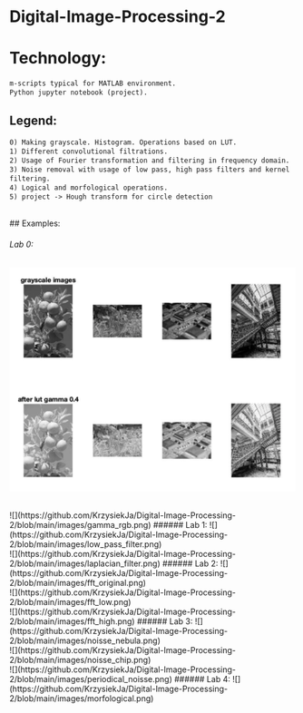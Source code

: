 # Digital-Image-Processing-2

# Technology:
```
m-scripts typical for MATLAB environment.
Python jupyter notebook (project).
```

## Legend:
```
0) Making grayscale. Histogram. Operations based on LUT.
1) Different convolutional filtrations.
2) Usage of Fourier transformation and filtering in frequency domain.
3) Noise removal with usage of low pass, high pass filters and kernel filtering.
4) Logical and morfological operations.
5) project -> Hough transform for circle detection
```
<br>
## Examples:

###### Lab 0:
![](https://github.com/KrzysiekJa/Digital-Image-Processing-2/blob/main/images/gamma.png)

<br>
![](https://github.com/KrzysiekJa/Digital-Image-Processing-2/blob/main/images/gamma_rgb.png)
###### Lab 1:
![](https://github.com/KrzysiekJa/Digital-Image-Processing-2/blob/main/images/low_pass_filter.png)

<br>
![](https://github.com/KrzysiekJa/Digital-Image-Processing-2/blob/main/images/laplacian_filter.png)
###### Lab 2:
![](https://github.com/KrzysiekJa/Digital-Image-Processing-2/blob/main/images/fft_original.png)

<br>
![](https://github.com/KrzysiekJa/Digital-Image-Processing-2/blob/main/images/fft_low.png)

<br>
![](https://github.com/KrzysiekJa/Digital-Image-Processing-2/blob/main/images/fft_high.png)
###### Lab 3:
![](https://github.com/KrzysiekJa/Digital-Image-Processing-2/blob/main/images/noisse_nebula.png)

<br>
![](https://github.com/KrzysiekJa/Digital-Image-Processing-2/blob/main/images/noisse_chip.png)

<br>
![](https://github.com/KrzysiekJa/Digital-Image-Processing-2/blob/main/images/periodical_noisse.png)
###### Lab 4:
![](https://github.com/KrzysiekJa/Digital-Image-Processing-2/blob/main/images/morfological.png)


